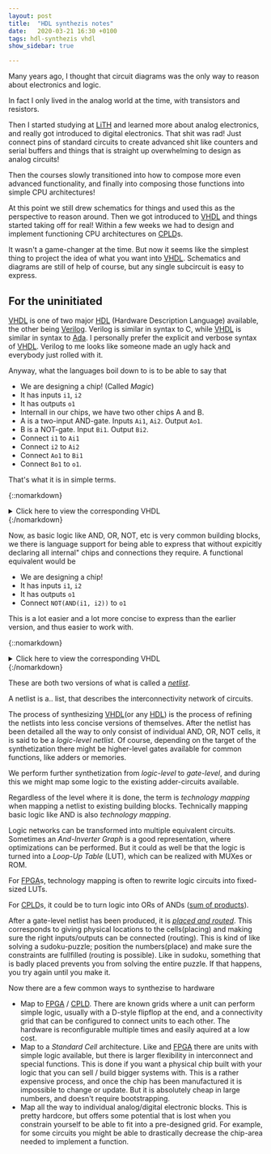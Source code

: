 ```yaml
---
layout: post
title:  "HDL synthezis notes"
date:   2020-03-21 16:30 +0100
tags: hdl-synthezis vhdl
show_sidebar: true

---
```


Many years ago, I thought that circuit diagrams was the only way to reason about electronics and logic.

In fact I only lived in the analog world at the time, with transistors and resistors.

Then I started studying at [LiTH][LiTH] and learned more about analog electronics, and really got introduced to digital electronics.
That shit was rad! Just connect pins of standard circuits to create advanced shit like counters and serial buffers and things that is straight up overwhelming to design as analog circuits!

Then the courses slowly transitioned into how to compose more even advanced functionality, and finally into composing those functions into simple CPU architectures!

At this point we still drew schematics for things and used this as the perspective to reason around.
Then we got introduced to [VHDL][VHDL] and things started taking off for real!
Within a few weeks we had to design and implement functioning CPU architectures on [CPLD][CPLD]s.

It wasn't a game-changer at the time.
But now it seems like the simplest thing to project the idea of what you want into [VHDL][VHDL].
Schematics and diagrams are still of help of course, but any single subcircuit is easy to express.

## For the uninitiated

[VHDL][VHDL] is one of two major [HDL][HDL] (Hardware Description Language) available, the other being [Verilog][crap].
Verilog is similar in syntax to C, while [VHDL][VHDL] is similar in syntax to [Ada][Ada].
I personally prefer the explicit and verbose syntax of [VHDL][VHDL].
Verilog to me looks like someone made an ugly hack and everybody just rolled with it.

Anyway, what the languages boil down to is to be able to say that

* We are designing a chip! (Called _Magic_)
* It has inputs `i1`, `i2`
* It has outputs `o1`
* Internall in our chips, we have two other chips A and B.
* A is a two-input AND-gate. Inputs `Ai1`, `Ai2`. Output `Ao1`.
* B is a NOT-gate. Input `Bi1`. Output `Bi2`.
* Connect `i1` to `Ai1`
* Connect `i2` to `Ai2`
* Connect `Ao1` to `Bi1`
* Connect `Bo1` to `o1`.

That's what it is in simple terms.

{::nomarkdown}
<details>

<summary>
Click here to view the corresponding VHDL
</summary>
{:/nomarkdown}

```
-- this is the entity
entity Magic is
  port ( 
    i1 : in std_logic;
    i2 : in std_logic;
    o1  : out std_logic);
end entity Magic;

-- this is the architecture
architecture RTL of Magic is
  component AND
    port ( Ai1 : in std_logic; 
           Ai2 : in std_logic; 
           Ao1 : out std_logic ); 
  end component;
  
  component NOT
    port ( Bi1 : in std_logic; 
           Bo1 : out std_logic ); 
  end component;
begin
  -- Here we say that we have a signal called `wire1`.
  signal wire1 : std_logic;
  
  -- Create an AND-gate called A, and connect input from Magic to it.
  -- Output is into the signal `wire`
  A : AND port map (
    Ai1 <= i1,
    Ai2 <= i2,
    Ao1 <= wire1
  ); 
  -- Create NOT-circuit called B.
  -- Input is the signal `wire` which is connected to the output of A
  -- Output is connected to the output of Magic
  B : NOT port map (
    Bi1 <= wire,
    Bo1 <= o1
  ); 
end architecture RTL;
```

{::nomarkdown}
</details>
{:/nomarkdown}

Now, as basic logic like AND, OR, NOT, etc is very common building blocks, we there is language support for being able to express that without expicitly declaring all internal" chips and connections they require. A functional equivalent would be 

* We are designing a chip!
* It has inputs `i1`, `i2`
* It has outputs `o1`
* Connect `NOT(AND(i1, i2))` to `o1`

This is a lot easier and a lot more concise to express than the earlier version, and thus easier to work with.

{::nomarkdown}
<details>

<summary>
Click here to view the corresponding VHDL
</summary>
{:/nomarkdown}

```VHDL
-- this is the entity
entity Magic is
  port ( 
    i1 : in std_logic;
    i2 : in std_logic;
    o1  : out std_logic);
end entity Magic;

architecture RTL of Magic is
begin
  -- This is a lot more compact and concise. You could even do `o1 <= i1 nand i2;` directly!
  o1 <= not (i1 and i2);
end architecture RTL;
```

{::nomarkdown}
</details>
{:/nomarkdown}


These are both two versions of what is called a _[netlist][Netlist]_.

A netlist is a.. list, that describes the interconnectivity network of circuits.

The process of synthesizing [VHDL][VHDL](or any [HDL][HDL]) is the process of refining the netlists into less concise versions of themselves.
After the netlist has been detailed all the way to only consist of individual AND, OR, NOT cells, it is said to be a _logic-level netlist_.
Of course, depending on the target of the synthetization there might be higher-level gates available for common functions, like adders or memories.

We perform further synthetization from _logic-level_ to _gate-level_, and during this we might map some logic to the existing adder-circuits available.

Regardless of the level where it is done, the term is _technology mapping_ when mapping a netlist to existing building blocks.
Technically mapping basic logic like AND is also _technology mapping_.

Logic networks can be transformed into multiple equivalent circuits.
Sometimes an _And-Inverter Graph_ is a good representation, where optimizations can be performed.
But it could as well be that the logic is turned into a _Loop-Up Table_ (LUT), which can be realized with MUXes or ROM.

For [FPGA][FPGA]s, technology mapping is often to rewrite logic circuits into fixed-sized LUTs.

For [CPLD][CPLD]s, it could be to turn logic into ORs of ANDs ([sum of products][SOP]).

After a gate-level netlist has been produced, it is _[placed and routed][PlaceAndRoute]_.
This corresponds to giving physical locations to the cells(placing) and making sure the right inputs/outputs can be connected (routing).
This is kind of like solving a sudoku-puzzle; position the numbers(place) and make sure the constraints are fullfilled (routing is possible).
Like in sudoku, something that is badly placed prevents you from solving the entire puzzle. If that happens, you try again until you make it.

Now there are a few common ways to synthezise to hardware

* Map to [FPGA][FPGA] / [CPLD][CPLD]. There are known grids where a unit can perform simple logic, usually with a D-style flipflop at the end, and a connectivity grid that can be configured to connect units to each other. The hardware is reconfigurable multiple times and easily aquired at a low cost.
* Map to a _Standard Cell_ architecture. Like and [FPGA][FPGA] there are units with simple logic available, but there is larger flexibility in interconnect and special functions. This is done if you want a physical chip built with your logic that you can sell / build bigger systems with. This is a rather expensive process, and once the chip has been manufactured it is impossible to change or update. But it is absolutely cheap in large numbers, and doesn't require bootstrapping.
* Map all the way to individual analog/digital electronic blocks. This is pretty hardcore, but offers some potential that is lost when you constrain yourself to be able to fit into a pre-designed grid. For example, for some circuits you might be able to drastically decrease the chip-area needed to implement a function.

[LiTH]: https://www.lith.liu.se/?l=en
[FPGA]: https://en.wikipedia.org/wiki/Field-programmable_gate_array
[CPLD]: https://en.wikipedia.org/wiki/Complex_programmable_logic_device
[SOP]: https://en.wikipedia.org/wiki/Disjunctive_normal_form
[VHDL]: https://en.wikipedia.org/wiki/VHDL
[HDL]: https://en.wikipedia.org/wiki/Hardware_description_language
[crap]: https://en.wikipedia.org/wiki/Verilog
[Ada]: https://en.wikipedia.org/wiki/Ada_(programming_language)
[Netlist]: https://en.wikipedia.org/wiki/Netlist
[PlaceAndRoute]: https://en.wikipedia.org/wiki/Place_and_route